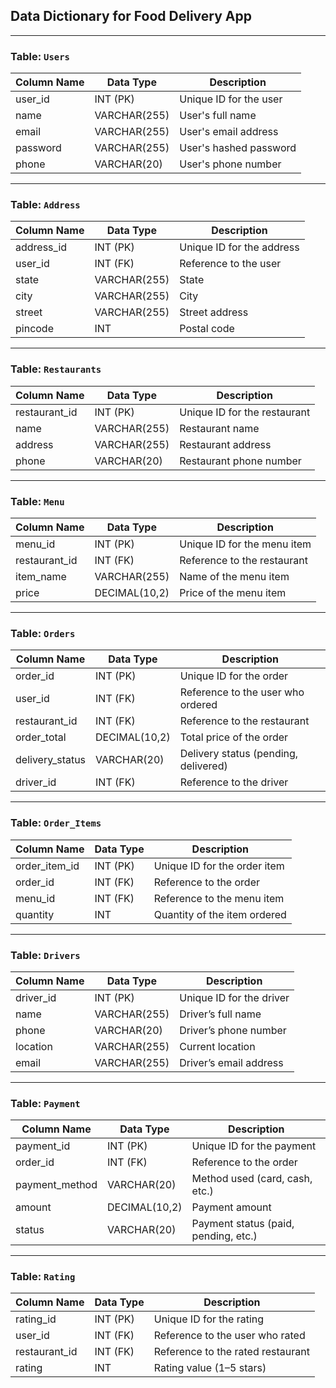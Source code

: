 ##  Data Dictionary for Food Delivery App

---

###  Table: `Users`

| Column Name | Data Type     | Description                  |
|-------------|---------------|------------------------------|
| user_id     | INT (PK)      | Unique ID for the user       |
| name        | VARCHAR(255)  | User's full name             |
| email       | VARCHAR(255)  | User's email address         |
| password    | VARCHAR(255)  | User's hashed password       |
| phone       | VARCHAR(20)   | User's phone number          |

---

###  Table: `Address`

| Column Name | Data Type     | Description                  |
|-------------|---------------|------------------------------|
| address_id  | INT (PK)      | Unique ID for the address    |
| user_id     | INT (FK)      | Reference to the user        |
| state       | VARCHAR(255)  | State                        |
| city        | VARCHAR(255)  | City                         |
| street      | VARCHAR(255)  | Street address               |
| pincode     | INT           | Postal code                  |

---

###  Table: `Restaurants`

| Column Name   | Data Type     | Description                    |
|---------------|---------------|--------------------------------|
| restaurant_id | INT (PK)      | Unique ID for the restaurant   |
| name          | VARCHAR(255)  | Restaurant name                |
| address       | VARCHAR(255)  | Restaurant address             |
| phone         | VARCHAR(20)   | Restaurant phone number        |

---

###  Table: `Menu`

| Column Name   | Data Type     | Description                     |
|---------------|---------------|---------------------------------|
| menu_id       | INT (PK)      | Unique ID for the menu item     |
| restaurant_id | INT (FK)      | Reference to the restaurant     |
| item_name     | VARCHAR(255)  | Name of the menu item           |
| price         | DECIMAL(10,2) | Price of the menu item          |

---

###  Table: `Orders`

| Column Name     | Data Type     | Description                            |
|------------------|---------------|----------------------------------------|
| order_id         | INT (PK)      | Unique ID for the order                |
| user_id          | INT (FK)      | Reference to the user who ordered      |
| restaurant_id    | INT (FK)      | Reference to the restaurant            |
| order_total      | DECIMAL(10,2) | Total price of the order               |
| delivery_status  | VARCHAR(20)   | Delivery status (pending, delivered)   |
| driver_id        | INT (FK)      | Reference to the driver                |

---

###  Table: `Order_Items`

| Column Name   | Data Type | Description                           |
|---------------|-----------|---------------------------------------|
| order_item_id | INT (PK)  | Unique ID for the order item          |
| order_id      | INT (FK)  | Reference to the order                |
| menu_id       | INT (FK)  | Reference to the menu item            |
| quantity      | INT       | Quantity of the item ordered          |

---

###  Table: `Drivers`

| Column Name | Data Type     | Description                |
|-------------|---------------|----------------------------|
| driver_id   | INT (PK)      | Unique ID for the driver   |
| name        | VARCHAR(255)  | Driver’s full name         |
| phone       | VARCHAR(20)   | Driver’s phone number      |
| location    | VARCHAR(255)  | Current location           |
| email       | VARCHAR(255)  | Driver’s email address     |

---

###  Table: `Payment`

| Column Name     | Data Type     | Description                         |
|------------------|---------------|-------------------------------------|
| payment_id       | INT (PK)      | Unique ID for the payment           |
| order_id         | INT (FK)      | Reference to the order              |
| payment_method   | VARCHAR(20)   | Method used (card, cash, etc.)      |
| amount           | DECIMAL(10,2) | Payment amount                      |
| status           | VARCHAR(20)   | Payment status (paid, pending, etc.)|

---

###  Table: `Rating`

| Column Name   | Data Type | Description                          |
|---------------|-----------|--------------------------------------|
| rating_id     | INT (PK)  | Unique ID for the rating             |
| user_id       | INT (FK)  | Reference to the user who rated      |
| restaurant_id | INT (FK)  | Reference to the rated restaurant    |
| rating        | INT       | Rating value (1–5 stars)             |
